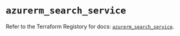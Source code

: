 # `azurerm_search_service`

Refer to the Terraform Registory for docs: [`azurerm_search_service`](https://www.terraform.io/docs/providers/azurerm/r/search_service).
